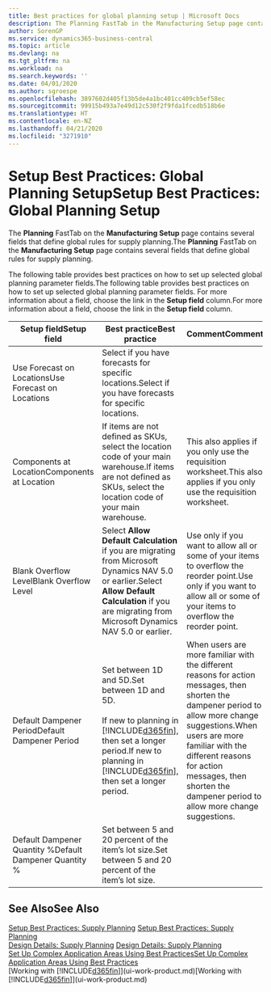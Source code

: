 ```yaml
---
title: Best practices for global planning setup | Microsoft Docs
description: The Planning FastTab in the Manufacturing Setup page contains several fields that define global rules for supply planning.
author: SorenGP
ms.service: dynamics365-business-central
ms.topic: article
ms.devlang: na
ms.tgt_pltfrm: na
ms.workload: na
ms.search.keywords: ''
ms.date: 04/01/2020
ms.author: sgroespe
ms.openlocfilehash: 3897602d405f13b5de4a1bc401cc409cb5ef58ec
ms.sourcegitcommit: 99915b493a7e49d12c530f2f9fda1fcedb518b6e
ms.translationtype: HT
ms.contentlocale: en-NZ
ms.lasthandoff: 04/21/2020
ms.locfileid: "3271910"
---
```

# <a name="setup-best-practices-global-planning-setup"></a><span data-ttu-id="73711-103">Setup Best Practices: Global Planning Setup</span><span class="sxs-lookup"><span data-stu-id="73711-103">Setup Best Practices: Global Planning Setup</span></span>
<span data-ttu-id="73711-104">The **Planning** FastTab on the **Manufacturing Setup** page contains several fields that define global rules for supply planning.</span><span class="sxs-lookup"><span data-stu-id="73711-104">The **Planning** FastTab on the **Manufacturing Setup** page contains several fields that define global rules for supply planning.</span></span>  

 <span data-ttu-id="73711-105">The following table provides best practices on how to set up selected global planning parameter fields.</span><span class="sxs-lookup"><span data-stu-id="73711-105">The following table provides best practices on how to set up selected global planning parameter fields.</span></span> <span data-ttu-id="73711-106">For more information about a field, choose the link in the **Setup field** column.</span><span class="sxs-lookup"><span data-stu-id="73711-106">For more information about a field, choose the link in the **Setup field** column.</span></span>  

|<span data-ttu-id="73711-107">Setup field</span><span class="sxs-lookup"><span data-stu-id="73711-107">Setup field</span></span>|<span data-ttu-id="73711-108">Best practice</span><span class="sxs-lookup"><span data-stu-id="73711-108">Best practice</span></span>|<span data-ttu-id="73711-109">Comment</span><span class="sxs-lookup"><span data-stu-id="73711-109">Comment</span></span>|  
|-----------------|-------------------|-------------|  
|<span data-ttu-id="73711-110">Use Forecast on Locations</span><span class="sxs-lookup"><span data-stu-id="73711-110">Use Forecast on Locations</span></span>|<span data-ttu-id="73711-111">Select if you have forecasts for specific locations.</span><span class="sxs-lookup"><span data-stu-id="73711-111">Select if you have forecasts for specific locations.</span></span>||  
|<span data-ttu-id="73711-112">Components at Location</span><span class="sxs-lookup"><span data-stu-id="73711-112">Components at Location</span></span>|<span data-ttu-id="73711-113">If items are not defined as SKUs, select the location code of your main warehouse.</span><span class="sxs-lookup"><span data-stu-id="73711-113">If items are not defined as SKUs, select the location code of your main warehouse.</span></span>|<span data-ttu-id="73711-114">This also applies if you only use the requisition worksheet.</span><span class="sxs-lookup"><span data-stu-id="73711-114">This also applies if you only use the requisition worksheet.</span></span>|  
|<span data-ttu-id="73711-115">Blank Overflow Level</span><span class="sxs-lookup"><span data-stu-id="73711-115">Blank Overflow Level</span></span>|<span data-ttu-id="73711-116">Select **Allow Default Calculation** if you are migrating from Microsoft Dynamics NAV 5.0 or earlier.</span><span class="sxs-lookup"><span data-stu-id="73711-116">Select **Allow Default Calculation** if you are migrating from Microsoft Dynamics NAV 5.0 or earlier.</span></span>|<span data-ttu-id="73711-117">Use only if you want to allow all or some of your items to overflow the reorder point.</span><span class="sxs-lookup"><span data-stu-id="73711-117">Use only if you want to allow all or some of your items to overflow the reorder point.</span></span>|  
|<span data-ttu-id="73711-118">Default Dampener Period</span><span class="sxs-lookup"><span data-stu-id="73711-118">Default Dampener Period</span></span>|<span data-ttu-id="73711-119">Set between 1D and 5D.</span><span class="sxs-lookup"><span data-stu-id="73711-119">Set between 1D and 5D.</span></span><br /><br /> <span data-ttu-id="73711-120">If new to planning in [!INCLUDE[d365fin](includes/d365fin_md.md)], then set a longer period.</span><span class="sxs-lookup"><span data-stu-id="73711-120">If new to planning in [!INCLUDE[d365fin](includes/d365fin_md.md)], then set a longer period.</span></span>|<span data-ttu-id="73711-121">When users are more familiar with the different reasons for action messages, then shorten the dampener period to allow more change suggestions.</span><span class="sxs-lookup"><span data-stu-id="73711-121">When users are more familiar with the different reasons for action messages, then shorten the dampener period to allow more change suggestions.</span></span>|  
|<span data-ttu-id="73711-122">Default Dampener Quantity %</span><span class="sxs-lookup"><span data-stu-id="73711-122">Default Dampener Quantity %</span></span>|<span data-ttu-id="73711-123">Set between 5 and 20 percent of the item’s lot size.</span><span class="sxs-lookup"><span data-stu-id="73711-123">Set between 5 and 20 percent of the item’s lot size.</span></span>||  

## <a name="see-also"></a><span data-ttu-id="73711-124">See Also</span><span class="sxs-lookup"><span data-stu-id="73711-124">See Also</span></span>  
 <span data-ttu-id="73711-125">[Setup Best Practices: Supply Planning](setup-best-practices-supply-planning.md) </span><span class="sxs-lookup"><span data-stu-id="73711-125">[Setup Best Practices: Supply Planning](setup-best-practices-supply-planning.md) </span></span>  
 <span data-ttu-id="73711-126">[Design Details: Supply Planning](design-details-supply-planning.md) </span><span class="sxs-lookup"><span data-stu-id="73711-126">[Design Details: Supply Planning](design-details-supply-planning.md) </span></span>  
 [<span data-ttu-id="73711-127">Set Up Complex Application Areas Using Best Practices</span><span class="sxs-lookup"><span data-stu-id="73711-127">Set Up Complex Application Areas Using Best Practices</span></span>](set-up-complex-application-areas-using-best-practices.md)  
 <span data-ttu-id="73711-128">[Working with [!INCLUDE[d365fin](includes/d365fin_md.md)]](ui-work-product.md)</span><span class="sxs-lookup"><span data-stu-id="73711-128">[Working with [!INCLUDE[d365fin](includes/d365fin_md.md)]](ui-work-product.md)</span></span>
